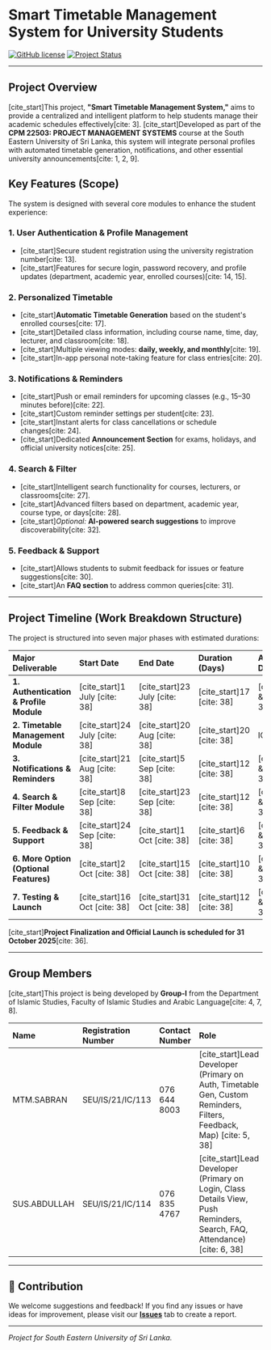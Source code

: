 # Smart Timetable Management System for University Students

[![GitHub license](https://img.shields.io/badge/license-MIT-blue.svg)](LICENSE)
[![Project Status](https://img.shields.io/badge/status-In%20Progress-orange.svg)]()

---

## Project Overview

[cite_start]This project, **"Smart Timetable Management System,"** aims to provide a centralized and intelligent platform to help students manage their academic schedules effectively[cite: 3]. [cite_start]Developed as part of the **CPM 22503: PROJECT MANAGEMENT SYSTEMS** course at the South Eastern University of Sri Lanka, this system will integrate personal profiles with automated timetable generation, notifications, and other essential university announcements[cite: 1, 2, 9].

## Key Features (Scope)

The system is designed with several core modules to enhance the student experience:

### 1. User Authentication & Profile Management
* [cite_start]Secure student registration using the university registration number[cite: 13].
* [cite_start]Features for secure login, password recovery, and profile updates (department, academic year, enrolled courses)[cite: 14, 15].

### 2. Personalized Timetable
* [cite_start]**Automatic Timetable Generation** based on the student's enrolled courses[cite: 17].
* [cite_start]Detailed class information, including course name, time, day, lecturer, and classroom[cite: 18].
* [cite_start]Multiple viewing modes: **daily, weekly, and monthly**[cite: 19].
* [cite_start]In-app personal note-taking feature for class entries[cite: 20].

### 3. Notifications & Reminders
* [cite_start]Push or email reminders for upcoming classes (e.g., 15–30 minutes before)[cite: 22].
* [cite_start]Custom reminder settings per student[cite: 23].
* [cite_start]Instant alerts for class cancellations or schedule changes[cite: 24].
* [cite_start]Dedicated **Announcement Section** for exams, holidays, and official university notices[cite: 25].

### 4. Search & Filter
* [cite_start]Intelligent search functionality for courses, lecturers, or classrooms[cite: 27].
* [cite_start]Advanced filters based on department, academic year, course type, or days[cite: 28].
* [cite_start]*Optional:* **AI-powered search suggestions** to improve discoverability[cite: 32].

### 5. Feedback & Support
* [cite_start]Allows students to submit feedback for issues or feature suggestions[cite: 30].
* [cite_start]An **FAQ section** to address common queries[cite: 31].

---

## Project Timeline (Work Breakdown Structure)

The project is structured into seven major phases with estimated durations:

| Major Deliverable | Start Date | End Date | Duration (Days) | Assigned Developers |
| :--- | :--- | :--- | :--- | :--- |
| **1. Authentication & Profile Module** | [cite_start]1 July [cite: 38] | [cite_start]23 July [cite: 38] | [cite_start]17 [cite: 38] | [cite_start]IC/113 & IC/114 [cite: 38] |
| **2. Timetable Management Module** | [cite_start]24 July [cite: 38] | [cite_start]20 Aug [cite: 38] | [cite_start]20 [cite: 38] | IC/113 & IC/114 |
| **3. Notifications & Reminders** | [cite_start]21 Aug [cite: 38] | [cite_start]5 Sep [cite: 38] | [cite_start]12 [cite: 38] | [cite_start]IC/113 & IC/114 [cite: 38] |
| **4. Search & Filter Module** | [cite_start]8 Sep [cite: 38] | [cite_start]23 Sep [cite: 38] | [cite_start]12 [cite: 38] | [cite_start]IC/113 & IC/114 [cite: 38] |
| **5. Feedback & Support** | [cite_start]24 Sep [cite: 38] | [cite_start]1 Oct [cite: 38] | [cite_start]6 [cite: 38] | [cite_start]IC/113 & IC/114 [cite: 38] |
| **6. More Option (Optional Features)** | [cite_start]2 Oct [cite: 38] | [cite_start]15 Oct [cite: 38] | [cite_start]10 [cite: 38] | [cite_start]IC/113 & IC/114 [cite: 38] |
| **7. Testing & Launch** | [cite_start]16 Oct [cite: 38] | [cite_start]31 Oct [cite: 38] | [cite_start]12 [cite: 38] | [cite_start]IC/113 & IC/114 [cite: 38] |

[cite_start]**Project Finalization and Official Launch is scheduled for 31 October 2025**[cite: 36].

---

## Group Members

[cite_start]This project is being developed by **Group-I** from the Department of Islamic Studies, Faculty of Islamic Studies and Arabic Language[cite: 4, 7, 8].

| Name | Registration Number | Contact Number | Role |
| :--- | :--- | :--- | :--- |
| MTM.SABRAN | SEU/IS/21/IC/113 | 076 644 8003 | [cite_start]Lead Developer (Primary on Auth, Timetable Gen, Custom Reminders, Filters, Feedback, Map) [cite: 5, 38] |
| SUS.ABDULLAH | SEU/IS/21/IC/114 | 076 835 4767 | [cite_start]Lead Developer (Primary on Login, Class Details View, Push Reminders, Search, FAQ, Attendance) [cite: 6, 38] |

---

## 🤝 Contribution

We welcome suggestions and feedback! If you find any issues or have ideas for improvement, please visit our **[Issues](https://github.com/futurtec/Smart_Timetable_Management_System/issues)** tab to create a report.

---

*Project for South Eastern University of Sri Lanka.*
